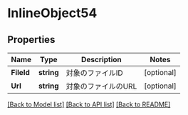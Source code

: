 # InlineObject54

## Properties

Name | Type | Description | Notes
------------ | ------------- | ------------- | -------------
**FileId** | **string** | 対象のファイルID | [optional] 
**Url** | **string** | 対象のファイルのURL | [optional] 

[[Back to Model list]](../README.md#documentation-for-models) [[Back to API list]](../README.md#documentation-for-api-endpoints) [[Back to README]](../README.md)


